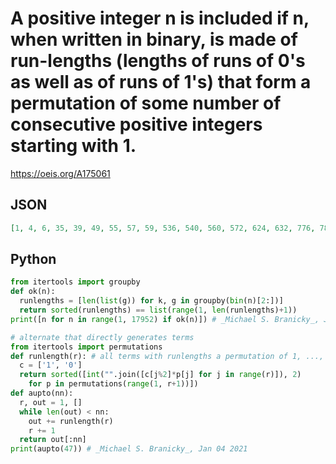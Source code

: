 # A positive integer n is included if n, when written in binary, is made of run\-lengths \(lengths of runs of 0's as well as of runs of 1's\) that form a permutation of some number of consecutive positive integers starting with 1\.
https://oeis.org/A175061
## JSON
```JSON
[1, 4, 6, 35, 39, 49, 55, 57, 59, 536, 540, 560, 572, 624, 632, 776, 782, 784, 798, 880, 888, 900, 902, 912, 926, 944, 956, 964, 966, 968, 974, 984, 988, 16775, 16783, 16835, 16847, 16867, 16871, 17159, 17183, 17283, 17311, 17379, 17383, 17935, 17951]
```
## Python
```Python
from itertools import groupby
def ok(n):
  runlengths = [len(list(g)) for k, g in groupby(bin(n)[2:])]
  return sorted(runlengths) == list(range(1, len(runlengths)+1))
print([n for n in range(1, 17952) if ok(n)]) # _Michael S. Branicky_, Jan 04 2021
```
```Python
# alternate that directly generates terms
from itertools import permutations
def runlength(r): # all terms with runlengths a permutation of 1, ..., r
  c = ['1', '0']
  return sorted([int("".join([c[j%2]*p[j] for j in range(r)]), 2)
    for p in permutations(range(1, r+1))])
def aupto(nn):
  r, out = 1, []
  while len(out) < nn:
    out += runlength(r)
    r += 1
  return out[:nn]
print(aupto(47)) # _Michael S. Branicky_, Jan 04 2021
```
